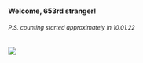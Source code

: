 #### Welcome, 653rd stranger!

###### <sup>P.S. counting started approximately in 10.01.22</sup>

<img src="https://kraftwerk28.pp.ua/vcnt.png"></img>
